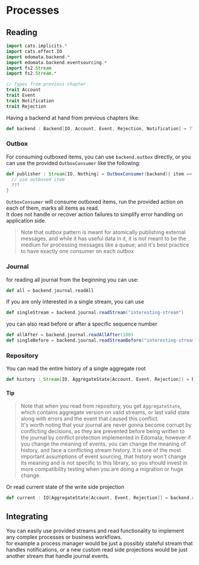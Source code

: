 # Processes

## Reading

```scala mdoc:invisible
import cats.implicits.*
import cats.effect.IO
import edomata.backend.*
import edomata.backend.eventsourcing.*
import fs2.Stream
import fs2.Stream.*

// Types from previous chapter
trait Account
trait Event
trait Notification
trait Rejection
```

Having a backend at hand from previous chapters like:
```scala mdoc
def backend : Backend[IO, Account, Event, Rejection, Notification] = ???
```

### Outbox
For consuming outboxed items, you can use `backend.outbox` directly, or you can use the provided `OutboxConsumer` like the following:
```scala mdoc
def publisher : Stream[IO, Nothing] = OutboxConsumer(backend){ item =>
  // use outboxed item
  ???
}
```

`OutboxConsumer` will consume outboxed items, run the provided action on each of them, marks all items as read.  
It does not handle or recover action failures to simplify error handling on application side.

> Note that outbox pattern is meant for atomically publishing external messages, and while it has useful data in it, it is not meant to be the medium for processing messages like a queue; and it's best practice to have exactly one consumer on each outbox

### Journal

for reading all journal from the beginning you can use:
```scala mdoc
def all = backend.journal.readAll
```

If you are only interested in a single stream, you can use
```scala mdoc
def singleStream = backend.journal.readStream("interesting-stream")
```

you can also read before or after a specific sequence number
```scala mdoc
def allAfter = backend.journal.readAllAfter(100)
def singleBefore = backend.journal.readStreamBefore("interesting-stream" ,100)
```

### Repository

You can read the entire history of a single aggregate root
```scala mdoc
def history : Stream[IO, AggregateState[Account, Event, Rejection]] = backend.repository.history("interesting-stream")
```

#### Tip
> Note that when you read from repository, you get `AggregateState`, which contains aggregate version on valid streams, or last valid state along with errors and the event that caused this conflict.  
> It's worth noting that your journal are never gonna become corrupt by conflicting decisions, as they are prevented before being written to the journal by conflict protection implemented in Edomata; however if you change 
> the meaning of events, you can change the meaning of history, and face a conflicting stream history.
> It is one of the most important assumptions of event sourcing, that history won't change its meaning and is not specific to this library, so you should invest in more compatibility testing when you are doing a migration or huge change.

Or read current state of the write side projection
```scala mdoc
def current : IO[AggregateState[Account, Event, Rejection]] = backend.repository.get("interesting-stream") 
```


## Integrating
You can easily use provided streams and read functionality to implement any complex processes or business workflows.  
for example a process manager would be just a possibly stateful stream that handles notifications, 
or a new custom read side projections would be just another stream that handle journal events.
